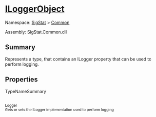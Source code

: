 # [ILoggerObject](./ILoggerObject.md)

Namespace: [SigStat]() > [Common](./README.md)

Assembly: SigStat.Common.dll

## Summary
Represents a type, that contains an ILogger property that can be used to perform logging.

## Properties

TypeNameSummary

<br><sub>Logger</sub><br><sub>Gets or sets the ILogger implementation used to perform logging</sub><br>


